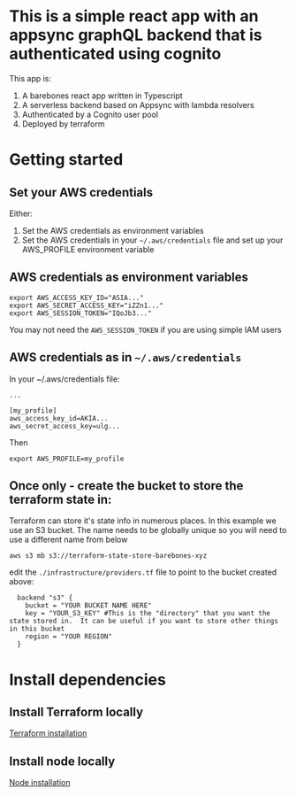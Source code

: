 # This is a simple react app with an appsync graphQL backend that is authenticated using cognito

This app is:

1. A barebones react app written in Typescript
1. A serverless backend based on Appsync with lambda resolvers
1. Authenticated by a Cognito user pool
1. Deployed by terraform

# Getting started

## Set your AWS credentials

Either:

1. Set the AWS credentials as environment variables
1. Set the AWS credentials in your `~/.aws/credentials` file and set up your AWS_PROFILE environment variable

## AWS credentials as environment variables

```
export AWS_ACCESS_KEY_ID="ASIA..."
export AWS_SECRET_ACCESS_KEY="iZZn1..."
export AWS_SESSION_TOKEN="IQoJb3..."
```

You may not need the `AWS_SESSION_TOKEN` if you are using simple IAM users

## AWS credentials as in `~/.aws/credentials`

In your ~/.aws/credentials file:

```
...

[my_profile]
aws_access_key_id=AKIA...
aws_secret_access_key=ulg...
```

Then

```
export AWS_PROFILE=my_profile
```

## Once only - create the bucket to store the terraform state in:

Terraform can store it's state info in numerous places. In this example we use an S3 bucket. The name needs to be globally unique so you will need to use a different name from below

```
aws s3 mb s3://terraform-state-store-barebones-xyz
```

edit the `./infrastructure/providers.tf` file to point to the bucket created above:

```
  backend "s3" {
    bucket = "YOUR BUCKET NAME HERE"
    key = "YOUR_S3_KEY" #This is the "directory" that you want the state stored in.  It can be useful if you want to store other things in this bucket
    region = "YOUR REGION"
  }
```

# Install dependencies

## Install Terraform locally

[Terraform installation](https://developer.hashicorp.com/terraform/tutorials/aws-get-started/install-cli)

## Install node locally

[Node installation](https://nodejs.org/en/learn/getting-started/how-to-install-nodejs)

##
